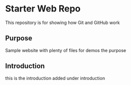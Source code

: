 # Starter Web Repo

This repository is for showing how Git and GitHub work

## Purpose

Sample website with plenty of files for demos
the purpose
## Introduction
this is the introduction
added under introduction